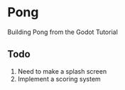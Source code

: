 # Pong
Building Pong from the Godot Tutorial

## Todo

1. Need to make a splash screen
2. Implement a scoring system

